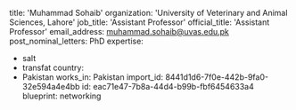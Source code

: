 title: 'Muhammad Sohaib'
organization: 'University of Veterinary and Animal Sciences, Lahore'
job_title: 'Assistant Professor'
official_title: 'Assistant Professor'
email_address: muhammad.sohaib@uvas.edu.pk
post_nominal_letters: PhD
expertise:
  - salt
  - transfat
country:
  - Pakistan
works_in: Pakistan
import_id: 8441d1d6-7f0e-442b-9fa0-32e594a4e4bb
id: eac71e47-7b8a-44d4-b99b-fbf6454633a4
blueprint: networking
